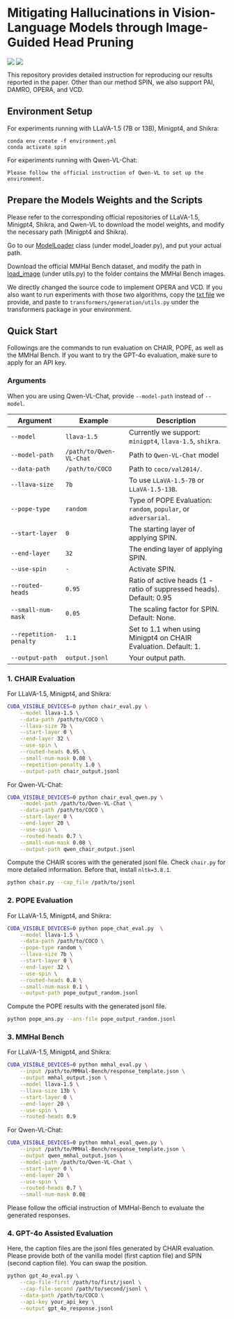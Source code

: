 # Mitigating Hallucinations in Vision-Language Models through Image-Guided Head Pruning

<div style='display:flex; gap: 0.25rem; '>
<a href='https://opensource.org/licenses/MIT'><img src=https://img.shields.io/badge/License-MIT-g.svg></a>
<a href='https://arxiv.org/abs/2505.16411'><img src='https://img.shields.io/badge/Paper-PDF-red'></a>
</div>

This repository provides detailed instruction for reproducing our results reported in the paper. Other than our method SPIN, we also support PAI, DAMRO, OPERA, and VCD.

## Environment Setup

For experiments running with LLaVA-1.5 (7B or 13B), Minigpt4, and Shikra:
```
conda env create -f environment.yml
conda activate spin
```

For experiments running with Qwen-VL-Chat:
```
Please follow the official instruction of Qwen-VL to set up the environment.
```

## Prepare the Models Weights and the Scripts

Please refer to the corresponding official repositories of LLaVA-1.5, Minigpt4, Shikra, and Qwen-VL to download the model weights, and modify the necessary path (Minigpt4 and Shikra).

Go to our [ModelLoader](./model_loader.py#L171) class (under model_loader.py), and put your actual path.

Download the official MMHal Bench dataset, and modify the path in [load_image](./utils.py#L158) (under utils.py) to the folder contains the MMHal Bench images.

We directly changed the source code to implement OPERA and VCD. If you also want to run experiments with those two algorithms, copy the [txt file](./transformers_utils.txt) we provide, and paste to ```transformers/generation/utils.py``` under the transformers package in your environment.

## Quick Start

Followings are the commands to run evaluation on CHAIR, POPE, as well as the MMHal Bench. If you want to try the GPT-4o evaluation, make sure to apply for an API key.

### Arguments

When you are using Qwen-VL-Chat, provide `--model-path` instead of `--model`.

| Argument           | Example         | Description                                                          |
|--------------------|-----------------|----------------------------------------------------------------------|
| `--model`          | `llava-1.5`     | Currently we support: `minigpt4`, `llava-1.5`, `shikra`.             |
| `--model-path`     | `/path/to/Qwen-VL-Chat` | Path to `Qwen-VL-Chat` model                                         |
| `--data-path`      | `/path/to/COCO` | Path to `coco/val2014/`.                                             |
| `--llava-size`     | `7b`            | To use `LLaVA-1.5-7B` or `LLaVA-1.5-13B`.                            |
| `--pope-type`      | `random`        | Type of POPE Evaluation: `random`, `popular`, or `adversarial`.      |
| `--start-layer`    | `0`             | The starting layer of applying SPIN.                                 |
| `--end-layer`      | `32`            | The ending layer of applying SPIN.                                   |
| `--use-spin`       | `-`             | Activate SPIN.                                                       |
| `--routed-heads`   | `0.95`          | Ratio of active heads (1 - ratio of suppressed heads). Default: 0.95 |
| `--small-num-mask` | `0.05`          | The scaling factor for SPIN. Default: None.                          |
| `--repetition-penalty` | `1.1`           | Set to 1.1 when using Minigpt4 on CHAIR Evaluation. Default: 1.      |
| `--output-path`    | `output.jsonl`  | Your output path.                                                    |

### 1. CHAIR Evaluation

For LLaVA-1.5, Minigpt4, and Shikra:

```bash
CUDA_VISIBLE_DEVICES=0 python chair_eval.py \
    --model llava-1.5 \
    --data-path /path/to/COCO \
    --llava-size 7b \
    --start-layer 0 \
    --end-layer 32 \
    --use-spin \
    --routed-heads 0.95 \
    --small-num-mask 0.08 \
    --repetition-penalty 1.0 \
    --output-path chair_output.jsonl
```

For Qwen-VL-Chat:

```bash
CUDA_VISIBLE_DEVICES=0 python chair_eval_qwen.py \
    --model-path /path/to/Qwen-VL-Chat \
    --data-path /path/to/COCO \
    --start-layer 0 \
    --end-layer 20 \
    --use-spin \
    --routed-heads 0.7 \
    --small-num-mask 0.08 \
    --output-path qwen_chair_output.jsonl
```

Compute the CHAIR scores with the generated jsonl file. Check `chair.py` for more detailed information. Before that, install `nltk=3.8.1`.

```bash
python chair.py --cap_file /path/to/jsonl
```

### 2. POPE Evaluation

For LLaVA-1.5, Minigpt4, and Shikra:

```bash
CUDA_VISIBLE_DEVICES=0 python pope_chat_eval.py  \
    --model llava-1.5 \
    --data-path /path/to/COCO \
    --pope-type random \
    --llava-size 7b \
    --start-layer 0 \
    --end-layer 32 \
    --use-spin \
    --routed-heads 0.8 \
    --small-num-mask 0.1 \
    --output-path pope_output_random.jsonl
```

Compute the POPE results with the generated jsonl file.

```bash
python pope_ans.py --ans-file pope_output_random.jsonl
```

### 3. MMHal Bench

For LLaVA-1.5, Minigpt4, and Shikra:

```bash
CUDA_VISIBLE_DEVICES=0 python mmhal_eval.py \
    --input /path/to/MMHal-Bench/response_template.json \
    --output mmhal_output.json \
    --model llava-1.5 \
    --llava-size 13b \
    --start-layer 0 \
    --end-layer 20 \
    --use-spin \
    --routed-heads 0.9
```

For Qwen-VL-Chat:

```bash
CUDA_VISIBLE_DEVICES=0 python mmhal_eval_qwen.py \
    --input /path/to/MMHal-Bench/response_template.json \
    --output qwen_mmhal_output.json \
    --model-path /path/to/Qwen-VL-Chat \
    --start-layer 0 \
    --end-layer 20 \
    --use-spin \
    --routed-heads 0.7 \
    --small-num-mask 0.08
```

Please follow the official instruction of MMHal-Bench to evaluate the generated responses.

### 4. GPT-4o Assisted Evaluation

Here, the caption files are the jsonl files generated by CHAIR evaluation. Please provide both of the vanilla model (first caption file) and SPIN (second caption file). You can swap the position.

```bash
python gpt_4o_eval.py \
    --cap-file-first /path/to/first/jsonl \
    --cap-file-second /path/to/second/jsonl \
    --data-path /path/to/COCO \
    --api-key your_api_key \
    --output gpt_4o_response.jsonl
```
